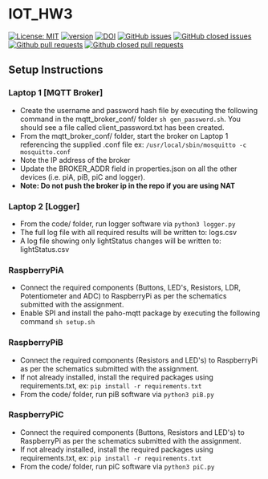 # IOT_HW3

[![License: MIT](https://img.shields.io/badge/License-MIT-yellow.svg)](https://opensource.org/licenses/MIT)
[![version](https://img.shields.io/badge/version-3.0-blue)](https://github.com/sak007/Control-LED-Based-On-Brightness-MQTT/releases/tag/v3.0)
[![DOI](https://zenodo.org/badge/461343040.svg)](https://zenodo.org/badge/latestdoi/461343040)
[![GitHub issues](https://img.shields.io/github/issues/sak007/Control-LED-Based-On-Brightness-MQTT)](https://github.com/sak007/Control-LED-Based-On-Brightness-MQTT/issues?q=is%3Aopen+is%3Aissue)
[![GitHub closed issues](https://img.shields.io/github/issues-closed/sak007/Control-LED-Based-On-Brightness-MQTT)](https://github.com/sak007/Control-LED-Based-On-Brightness-MQTT/issues?q=is%3Aissue+is%3Aclosed)
[![Github pull requests](https://img.shields.io/github/issues-pr/sak007/Control-LED-Based-On-Brightness-MQTT)](https://github.com/sak007/Control-LED-Based-On-Brightness-MQTT/pulls)
[![Github closed pull requests](https://img.shields.io/github/issues-pr-closed/sak007/Control-LED-Based-On-Brightness-MQTT)](https://github.com/sak007/Control-LED-Based-On-Brightness-MQTT/pulls?q=is%3Apr+is%3Aclosed)

## Setup Instructions

### Laptop 1 [MQTT Broker]

 - Create the username and password hash file by executing the following command in the mqtt_broker_conf/ folder `sh gen_password.sh`. You should see a file called client_password.txt has been created.
 - From the mqtt_broker_conf/ folder, start the broker on Laptop 1 referencing the supplied .conf file ex: `/usr/local/sbin/mosquitto -c mosquitto.conf`
 - Note the IP address of the broker
 - Update the BROKER_ADDR field in properties.json on all the other devices (i.e. piA, piB, piC and logger).
 - **Note: Do not push the broker ip in the repo if you are using NAT**

### Laptop 2 [Logger]

 - From the code/ folder, run logger software via `python3 logger.py`
 - The full log file with all required results will be written to: logs.csv
 - A log file showing only lightStatus changes will be written to: lightStatus.csv

### RaspberryPiA

 - Connect the required components (Buttons, LED's, Resistors, LDR, Potentiometer and ADC) to RaspberryPi as per the schematics submitted with the assignment.
 - Enable SPI and install the paho-mqtt package by executing the following command `sh setup.sh`
 
### RaspberryPiB

 - Connect the required components (Resistors and  LED's) to RaspberryPi as per the schematics submitted with the assignment.
 - If not already installed, install the required packages using requirements.txt, ex: `pip install -r requirements.txt`
 - From the code/ folder, run piB software via `python3 piB.py`

### RaspberryPiC

 - Connect the required components (Buttons, Resistors and LED's) to RaspberryPi as per the schematics submitted with the assignment.
 - If not already installed, install the required packages using requirements.txt, ex: `pip install -r requirements.txt`
 - From the code/ folder, run piC software via `python3 piC.py`
